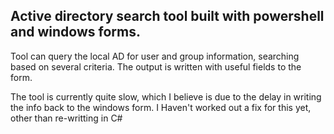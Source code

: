 ## Active directory search tool built with powershell and windows forms. 

Tool can query the local AD for user and group information, searching based on several criteria. The output is written with useful fields to the form.

The tool is currently quite slow, which I believe is due to the delay in writing the info back to the windows form. I Haven't worked out a fix for this yet, other than re-writting in C#
